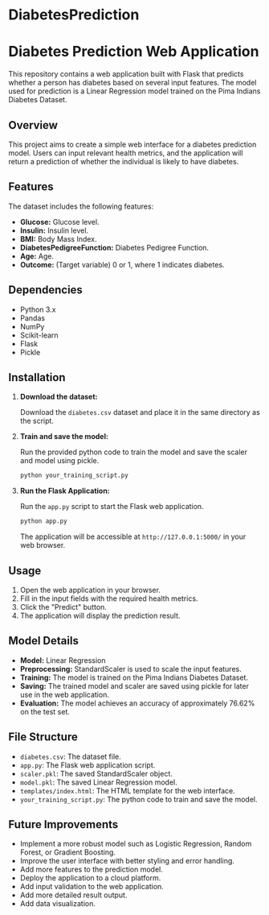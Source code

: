 # DiabetesPrediction
# Diabetes Prediction Web Application

This repository contains a web application built with Flask that predicts whether a person has diabetes based on several input features. The model used for prediction is a Linear Regression model trained on the Pima Indians Diabetes Dataset.

## Overview

This project aims to create a simple web interface for a diabetes prediction model. Users can input relevant health metrics, and the application will return a prediction of whether the individual is likely to have diabetes.

## Features

The dataset includes the following features:

* **Glucose:** Glucose level.
* **Insulin:** Insulin level.
* **BMI:** Body Mass Index.
* **DiabetesPedigreeFunction:** Diabetes Pedigree Function.
* **Age:** Age.
* **Outcome:** (Target variable) 0 or 1, where 1 indicates diabetes.

## Dependencies

* Python 3.x
* Pandas
* NumPy
* Scikit-learn
* Flask
* Pickle

## Installation

1.  **Download the dataset:**

    Download the `diabetes.csv` dataset and place it in the same directory as the script.

2.  **Train and save the model:**

    Run the provided python code to train the model and save the scaler and model using pickle.

    ```bash
    python your_training_script.py
    ```

3.  **Run the Flask Application:**

    Run the `app.py` script to start the Flask web application.

    ```bash
    python app.py
    ```

    The application will be accessible at `http://127.0.0.1:5000/` in your web browser.

## Usage

1.  Open the web application in your browser.
2.  Fill in the input fields with the required health metrics.
3.  Click the "Predict" button.
4.  The application will display the prediction result.

## Model Details

* **Model:** Linear Regression
* **Preprocessing:** StandardScaler is used to scale the input features.
* **Training:** The model is trained on the Pima Indians Diabetes Dataset.
* **Saving:** The trained model and scaler are saved using pickle for later use in the web application.
* **Evaluation:** The model achieves an accuracy of approximately 76.62% on the test set.

## File Structure

* `diabetes.csv`: The dataset file.
* `app.py`: The Flask web application script.
* `scaler.pkl`: The saved StandardScaler object.
* `model.pkl`: The saved Linear Regression model.
* `templates/index.html`: The HTML template for the web interface.
* `your_training_script.py`: The python code to train and save the model.

## Future Improvements

* Implement a more robust model such as Logistic Regression, Random Forest, or Gradient Boosting.
* Improve the user interface with better styling and error handling.
* Add more features to the prediction model.
* Deploy the application to a cloud platform.
* Add input validation to the web application.
* Add more detailed result output.
* Add data visualization.
